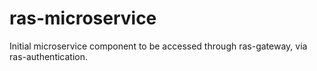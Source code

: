 # ras-microservice
Initial microservice component to be accessed through ras-gateway, via ras-authentication.
